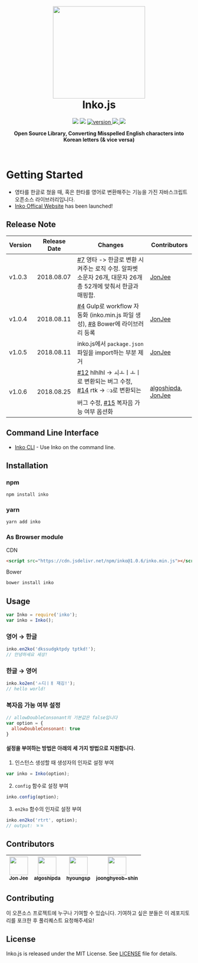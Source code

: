 <h1 align="center">
    <img height="250" src="https://github.com/JonJee/inko/blob/master/images/inko_logo.png?raw=true" />
    <br> Inko.js
</h1>

<p align="center">
  <img src="https://img.shields.io/teamcity/codebetter/bt428.svg" />
  <img src="https://img.shields.io/github/stars/jonjee/inko.svg?style=social&label=Stars" />
  <a href="https://npmjs.com/package/inko">
    <img src="https://img.shields.io/npm/v/inko.svg" alt="version" />
  </a>
  <a href="https://www.jsdelivr.com/package/npm/inko">
    <img src="https://data.jsdelivr.com/v1/package/npm/inko/badge" />
  </a>
  <a href="https://github.com/jonjee/inko/blob/master/LICENSE">
    <img src="https://img.shields.io/github/license/jonjee/inko.svg" />
  </a>
</p>

<p align="center">
  <b>Open Source Library, Converting Misspelled English characters into Korean letters (& vice versa)</b></br>
</p>

<br />

# Getting Started
- 영타를 한글로 쳤을 때, 혹은 한타를 영어로 변환해주는 기능을 가진 자바스크립트 오픈소스 라이브러리입니다.
- [Inko Offical Website](https://inko.holy.kiwi) has been launched!

## Release Note
| Version | Release Date | Changes | Contributors |
|--------|--------------|---------|-------------|
| v1.0.3  | 2018.08.07   | [#7](https://github.com/JonJee/inko/issues/7) 영타 -> 한글로 변환 시켜주는 로직 수정. 알파벳 소문자 26개, 대문자 26개 총 52개에 맞춰서 한글과 매핑함.| [JonJee](https://github.com/JonJee)|
| v1.0.4  | 2018.08.11   | [#4](https://github.com/JonJee/inko/issues/4) Gulp로 workflow 자동화 (inko.min.js 파일 생성), [#8](https://github.com/JonJee/inko/issues/8) Bower에 라이브러리 등록 | [JonJee](https://github.com/JonJee) |
| v1.0.5  | 2018.08.11   | inko.js에서 `package.json` 파일을 import하는 부분 제거 | [JonJee](https://github.com/JonJee) |
| v1.0.6  | 2018.08.25   | [#12](https://github.com/JonJee/inko/issues/12) hlhlhl -> ㅚㅗㅣㅗㅣ로 변환되는 버그 수정, [#14](https://github.com/JonJee/inko/issues/14) rtk -> ꦵ로 변환되는 버그 수정, [#15](https://github.com/JonJee/inko/issues/15) 복자음 가능 여부 옵션화 | [algoshipda](https://github.com/algoshipda), [JonJee](https://github.com/JonJee) |

## Command Line Interface
- [Inko CLI](https://github.com/JonJee/inko-cli) - Use Inko on the command line.

## Installation

### npm

```bash
npm install inko
```

### yarn

```bash
yarn add inko
```

### As Browser module

CDN
```html
<script src="https://cdn.jsdelivr.net/npm/inko@1.0.6/inko.min.js"></script>
```

Bower
```bash
bower install inko
```

## Usage
```js
var Inko = require('inko');
var inko = Inko();
```

### 영어 → 한글
```js
inko.en2ko('dkssudgktpdy tptkd!');
// 안녕하세요 세상!
```

### 한글 → 영어
```js
inko.ko2en('ㅗ디ㅣㅐ 재깅!');
// hello world!
```

### 복자음 가능 여부 설정
```js
// allowDoubleConsonant의 기본값은 false입니다
var option = {
  allowDoubleConsonant: true
}
```

#### 설정을 부여하는 방법은 아래의 세 가지 방법으로 지원합니다.
1. 인스턴스 생성할 때 생성자의 인자로 설정 부여
```js
var inko = Inko(option);
```

2. `config` 함수로 설정 부여
```js
inko.config(option);
```

3. `en2ko` 함수의 인자로 설정 부여
```js
inko.en2ko('rtrt', option);
// output: ㄳㄳ
```

## Contributors
| [<img src="https://avatars0.githubusercontent.com/u/36702053?s=200&v=4" width="50px" align="center"/><br /><sub><b>Jon Jee</b></sub>](https://github.com/JonJee) | [<img src="https://avatars2.githubusercontent.com/u/12122155?s=200&v=4" width="50px" align="center"/><br /><sub><b>algoshipda</b></sub>](https://github.com/algoshipda) | [<img src="https://avatars1.githubusercontent.com/u/29385395?s=200&v=4" width="50px" align="center"/><br /><sub><b>hyoungsp</b></sub>](https://github.com/hyoungsp) | [<img src="https://avatars1.githubusercontent.com/u/39438507?s=50&v=4" width="50px" align="center"/><br /><sub><b>joonghyeob-shin</b></sub>](https://github.com/joonghyeob-shin) |
|--|--|--|--|

## Contributing
이 오픈소스 프로젝트에 누구나 기여할 수 있습니다. 기여하고 싶은 분들은 이 레포지토리를 포크한 후 풀리퀘스트 요청해주세요!

## License
Inko.js is released under the MIT License. See [LICENSE](https://github.com/jonjee/inko/blob/master/LICENSE) file for details.
